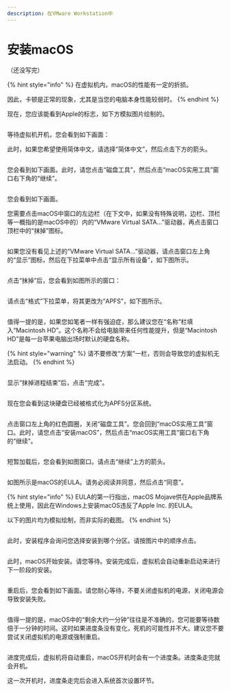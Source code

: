 ```yaml
---
description: 在VMware Workstation中
---
```


# 安装macOS

（还没写完）

{% hint style="info" %}
在虚拟机内，macOS的性能有一定的折损。

因此，卡顿是正常的现象，尤其是当您的电脑本身性能较弱时。
{% endhint %}

现在，您应该能看到Apple的标志，如下方模拟图片绘制的。

<figure><img src="../.gitbook/assets/LOAD-MACOS.png" alt=""><figcaption></figcaption></figure>

等待虚拟机开机，您会看到如下画面：

此时，如果您希望使用简体中文，请选择“简体中文”，然后点击下方的箭头。

<figure><img src="../.gitbook/assets/choose-LANG.PNG" alt=""><figcaption></figcaption></figure>

您会看到如下画面。此时，请您点击“磁盘工具”，然后点击“macOS实用工具”窗口右下角的“继续”。

<figure><img src="../.gitbook/assets/DISKUTIL.PNG" alt=""><figcaption></figcaption></figure>

您会看到如下画面。

您需要点击macOS中窗口的左边栏（在下文中，如果没有特殊说明，边栏、顶栏等一概指的是macOS中的）内的“VMware Virtual SATA...”驱动器，再点击窗口顶栏中的“抹掉”图标。

<figure><img src="../.gitbook/assets/SELECT-VIRTUAL-DISK.PNG" alt=""><figcaption></figcaption></figure>

如果您没有看见上述的“VMware Virtual SATA...”驱动器，请点击窗口左上角的“显示”图标，然后在下拉菜单中点击“显示所有设备”，如下图所示。

<figure><img src="../.gitbook/assets/SHOW-ALL-DEV.PNG" alt=""><figcaption></figcaption></figure>

点击“抹掉”后，您会看到如图所示的窗口：

<figure><img src="../.gitbook/assets/CLEAR-DISK.PNG" alt=""><figcaption></figcaption></figure>

请点击“格式”下拉菜单，将其更改为“APFS”，如下图所示。

<figure><img src="../.gitbook/assets/SELECT-APFS.PNG" alt=""><figcaption></figcaption></figure>

值得一提的是，如果您如笔者一样有强迫症，那么建议您在“名称”栏填入“Macintosh HD”。这个名称不会给电脑带来任何性能提升，但是“Macintosh HD”是每一台苹果电脑出场时默认的硬盘名称。

{% hint style="warning" %}
请不要修改“方案”一栏，否则会导致您的虚拟机无法启动。
{% endhint %}

<figure><img src="../.gitbook/assets/RENAME-DISK.PNG" alt=""><figcaption></figcaption></figure>

显示“抹掉进程结束”后，点击“完成”。

<figure><img src="../.gitbook/assets/CLEAR-COMPLETE.PNG" alt=""><figcaption></figcaption></figure>

现在您会看到这块硬盘已经被格式化为APFS分区系统。

<figure><img src="../.gitbook/assets/CLEAR-COMPLETE-2.PNG" alt=""><figcaption></figcaption></figure>

点击窗口左上角的红色圆圈，关闭“磁盘工具”。您会回到“macOS实用工具”窗口。此时，请您点击“安装macOS”，然后点击“macOS实用工具”窗口右下角的“继续”。

<figure><img src="../.gitbook/assets/SELECT-INSTALLER.PNG" alt=""><figcaption></figcaption></figure>

短暂加载后，您会看到如图窗口。请点击“继续”上方的箭头。

<figure><img src="../.gitbook/assets/OSX-INSTALLER-0.PNG" alt=""><figcaption></figcaption></figure>

如图所示是macOS的EULA。请务必阅读并同意，然后点击“同意”。

{% hint style="info" %}
EULA的第一行指出，macOS Mojave供在Apple品牌系统上使用，因此在Windows上安装macOS违反了Apple Inc. 的EULA。

以下的图片均为模拟绘制，而非实际的截图。
{% endhint %}

<figure><img src="../.gitbook/assets/OSX-INSTALLER-1.PNG" alt=""><figcaption></figcaption></figure>

此时，安装程序会询问您选择安装到哪个分区。请按图片中的顺序点击。

<figure><img src="../.gitbook/assets/OSX-INSTALLER-3.PNG" alt=""><figcaption></figcaption></figure>

此时，macOS开始安装。请您等待。安装完成后，虚拟机会自动重新启动来进行下一阶段的安装。

<figure><img src="../.gitbook/assets/OSX-INSTALLER-4.PNG" alt=""><figcaption></figcaption></figure>

重启后，您会看到如下画面。请您耐心等待，不要关闭虚拟机的电源，关闭电源会导致安装失败。

<figure><img src="../.gitbook/assets/OOBE-INSTALL.PNG" alt=""><figcaption></figcaption></figure>

值得一提的是，macOS中的“剩余大约一分钟”往往是不准确的，您可能要等待数倍于一分钟的时间。这时如果进度条没有变化，死机的可能性并不大。建议您不要尝试关闭虚拟机的电源或强制重启。

<figure><img src="../.gitbook/assets/last-1min.PNG" alt=""><figcaption></figcaption></figure>

进度完成后，虚拟机将自动重启，macOS开机时会有一个进度条。进度条走完就会开机。

这一次开机时，进度条走完后会进入系统首次设置环节。

<figure><img src="../.gitbook/assets/reboot-TO-SYSTEM.PNG" alt=""><figcaption></figcaption></figure>
